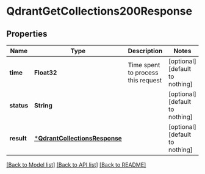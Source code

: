 # QdrantGetCollections200Response


## Properties
Name | Type | Description | Notes
------------ | ------------- | ------------- | -------------
**time** | **Float32** | Time spent to process this request | [optional] [default to nothing]
**status** | **String** |  | [optional] [default to nothing]
**result** | [***QdrantCollectionsResponse**](QdrantCollectionsResponse.md) |  | [optional] [default to nothing]


[[Back to Model list]](../README.md#models) [[Back to API list]](../README.md#api-endpoints) [[Back to README]](../README.md)


